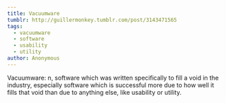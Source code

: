 ```yaml
---
title: Vacuumware
tumblr: http://guillermonkey.tumblr.com/post/3143471565
tags:
  - vacuumware
  - software
  - usability
  - utility
author: Anonymous
---
```


Vacuumware: n, software which was written specifically to fill a void in the industry, especially software which is successful more due to how well it fills that void than due to anything else, like usability or utility.

